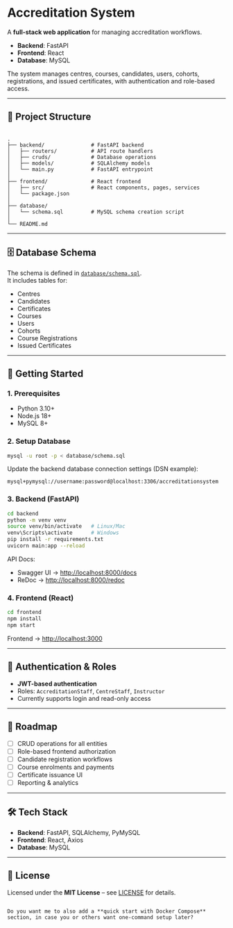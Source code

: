 # Accreditation System

A **full-stack web application** for managing accreditation workflows.  

- **Backend**: FastAPI  
- **Frontend**: React  
- **Database**: MySQL  

The system manages centres, courses, candidates, users, cohorts, registrations, and issued certificates, with authentication and role-based access.  

---

## 📂 Project Structure

```

.
├── backend/               # FastAPI backend
│   ├── routers/           # API route handlers
│   ├── cruds/             # Database operations
│   ├── models/            # SQLAlchemy models
│   └── main.py            # FastAPI entrypoint
│
├── frontend/              # React frontend
│   ├── src/               # React components, pages, services
│   └── package.json
│
├── database/
│   └── schema.sql         # MySQL schema creation script
│
└── README.md

````

---

## 🗄 Database Schema

The schema is defined in [`database/schema.sql`](database/schema.sql).  
It includes tables for:

- Centres  
- Candidates  
- Certificates  
- Courses  
- Users  
- Cohorts  
- Course Registrations  
- Issued Certificates  

---

## 🚀 Getting Started

### 1. Prerequisites
- Python 3.10+  
- Node.js 18+  
- MySQL 8+  

### 2. Setup Database
```bash
mysql -u root -p < database/schema.sql
````

Update the backend database connection settings (DSN example):

```
mysql+pymysql://username:password@localhost:3306/accreditationsystem
```

### 3. Backend (FastAPI)

```bash
cd backend
python -m venv venv
source venv/bin/activate   # Linux/Mac
venv\Scripts\activate      # Windows
pip install -r requirements.txt
uvicorn main:app --reload
```

API Docs:

* Swagger UI → [http://localhost:8000/docs](http://localhost:8000/docs)
* ReDoc → [http://localhost:8000/redoc](http://localhost:8000/redoc)

### 4. Frontend (React)

```bash
cd frontend
npm install
npm start
```

Frontend → [http://localhost:3000](http://localhost:3000)

---

## 🔐 Authentication & Roles

* **JWT-based authentication**
* Roles: `AccreditationStaff`, `CentreStaff`, `Instructor`
* Currently supports login and read-only access

---

## 📌 Roadmap

* [ ] CRUD operations for all entities
* [ ] Role-based frontend authorization
* [ ] Candidate registration workflows
* [ ] Course enrolments and payments
* [ ] Certificate issuance UI
* [ ] Reporting & analytics

---

## 🛠 Tech Stack

* **Backend**: FastAPI, SQLAlchemy, PyMySQL
* **Frontend**: React, Axios
* **Database**: MySQL

---

## 📜 License

Licensed under the **MIT License** – see [LICENSE](LICENSE) for details.

```

Do you want me to also add a **quick start with Docker Compose** section, in case you or others want one-command setup later?
```
